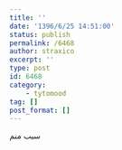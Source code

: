 ```yaml
---
title: ''
date: '1396/6/25 14:51:00'
status: publish
permalink: /6468
author: straxico
excerpt: ''
type: post
id: 6468
category:
    - tytomood
tag: []
post_format: []
---
```

سبب منم